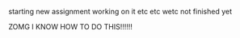 starting new assignment
working on it
etc etc wetc
not finished yet

ZOMG I KNOW HOW TO DO THIS!!!!!!